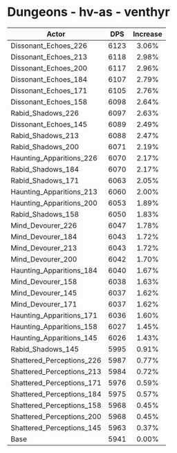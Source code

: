# Dungeons - hv-as - venthyr
| Actor | DPS | Increase |
|---|:---:|:---:|
|Dissonant_Echoes_226|6123|3.06%|
|Dissonant_Echoes_213|6118|2.98%|
|Dissonant_Echoes_200|6117|2.96%|
|Dissonant_Echoes_184|6107|2.79%|
|Dissonant_Echoes_171|6105|2.76%|
|Dissonant_Echoes_158|6098|2.64%|
|Rabid_Shadows_226|6097|2.63%|
|Dissonant_Echoes_145|6089|2.49%|
|Rabid_Shadows_213|6088|2.47%|
|Rabid_Shadows_200|6071|2.19%|
|Haunting_Apparitions_226|6070|2.17%|
|Rabid_Shadows_184|6070|2.17%|
|Rabid_Shadows_171|6063|2.05%|
|Haunting_Apparitions_213|6060|2.00%|
|Haunting_Apparitions_200|6053|1.89%|
|Rabid_Shadows_158|6050|1.83%|
|Mind_Devourer_226|6047|1.78%|
|Mind_Devourer_184|6043|1.72%|
|Mind_Devourer_213|6043|1.72%|
|Mind_Devourer_200|6042|1.70%|
|Haunting_Apparitions_184|6040|1.67%|
|Mind_Devourer_158|6038|1.63%|
|Mind_Devourer_145|6037|1.62%|
|Mind_Devourer_171|6037|1.62%|
|Haunting_Apparitions_171|6036|1.60%|
|Haunting_Apparitions_158|6027|1.45%|
|Haunting_Apparitions_145|6026|1.43%|
|Rabid_Shadows_145|5995|0.91%|
|Shattered_Perceptions_226|5987|0.77%|
|Shattered_Perceptions_213|5984|0.72%|
|Shattered_Perceptions_171|5976|0.59%|
|Shattered_Perceptions_184|5975|0.57%|
|Shattered_Perceptions_158|5968|0.45%|
|Shattered_Perceptions_200|5968|0.45%|
|Shattered_Perceptions_145|5963|0.37%|
|Base|5941|0.00%|
